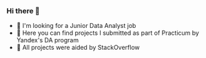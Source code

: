 ### Hi there 👋
- 🌱 I'm looking for a Junior Data Analyst job
- 🌱 Here you can find projects I submitted as part of Practicum by Yandex's DA program
- 🌱 All projects were aided by StackOverflow



<!--
**IdanMaylatt/IdanMaylatt** is a ✨ _special_ ✨ repository because its `README.md` (this file) appears on your GitHub profile.

Here are some ideas to get you started:

- 🔭 I’m currently working on ...
- 🌱 I’m currently learning ...
- 👯 I’m looking to collaborate on ...
- 🤔 I’m looking for help with ...
- 💬 Ask me about ...
- 📫 How to reach me: ...
- 😄 Pronouns: ...
- ⚡ Fun fact: ...
-->
